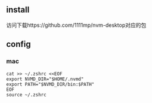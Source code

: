 ## install

访问下载https://github.com/1111mp/nvm-desktop对应的包

## config

### mac

```shell
cat >> ~/.zshrc <<EOF
export NVMD_DIR="$HOME/.nvmd"
export PATH="$NVMD_DIR/bin:$PATH"
EOF
source ~/.zshrc
```
